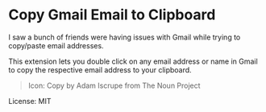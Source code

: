 
# Copy Gmail Email to Clipboard

I saw a bunch of friends were having issues with Gmail while trying to copy/paste email addresses.

This extension lets you double click on any email address or name in Gmail to copy the respective email address to your clipboard.

> Icon: Copy by Adam Iscrupe from The Noun Project

License: MIT

